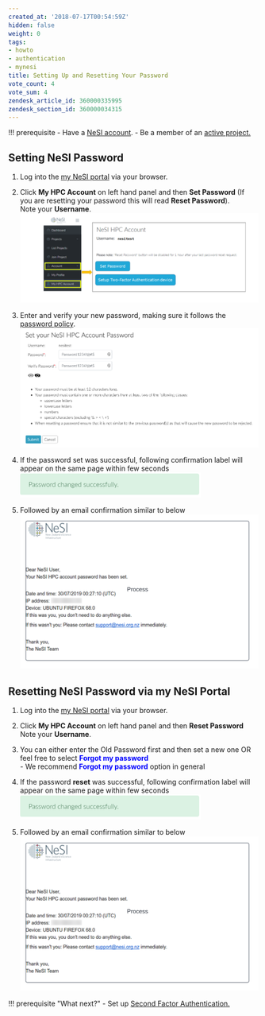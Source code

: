 ```yaml
---
created_at: '2018-07-17T00:54:59Z'
hidden: false
weight: 0
tags:
- howto
- authentication
- mynesi
title: Setting Up and Resetting Your Password
vote_count: 4
vote_sum: 4
zendesk_article_id: 360000335995
zendesk_section_id: 360000034315
---
```



!!! prerequisite
    -  Have a [NeSI
       account](../../Getting_Started/Accounts-Projects_and_Allocations/Creating_a_NeSI_Account_Profile.md).
    -  Be a member of an [active project.](../../Getting_Started/Accounts-Projects_and_Allocations/Applying_for_a_new_NeSI_project.md)

## Setting NeSI Password

1. Log into the [my NeSI portal](https://my.nesi.org.nz) via your
   browser.  

2. Click **My HPC Account** on left hand panel and then **Set
   Password** (If you are resetting your password this will read
   **Reset Password**).  
   Note your **Username**.  
   ![authentication\_factor\_setup.png](../../assets/images/Setting_Up_and_Resetting_Your_Password.png)  

3. Enter and verify your new password, making sure it follows the
   [password
   policy](../../General/NeSI_Policies/NeSI_Password_Policy.md).  
   ![SetNeSIaccountPassword.png](../../assets/images/Setting_Up_and_Resetting_Your_Password_0.png)

4. If the password set was successful, following confirmation label
   will appear on the same page within few seconds  
   ![change\_success.png](../../assets/images/Setting_Up_and_Resetting_Your_Password_1.png)

5. Followed by an email confirmation similar to below
   ![password\_set\_confirmation.png](../../assets/images/Setting_Up_and_Resetting_Your_Password_2.png)

## Resetting NeSI Password via my NeSI Portal

1. Log into the [my NeSI portal](https://my.nesi.org.nz) via your
   browser.  

2. Click **My HPC Account** on left hand panel and then **Reset
   Password**  
   Note your **Username**.

3. You can either enter the Old Password first and then set a new one
   OR feel free to select **<span style="color:blue">Forgot my password</span>**  
        - We recommend **<span style="color:blue">Forgot my password</span>** option in general

4. If the password **reset** was successful, following confirmation
   label will appear on the same page within few seconds  
   ![change\_success.png](../../assets/images/Setting_Up_and_Resetting_Your_Password_3.png)

5. Followed by an email confirmation similar to below  
![password\_set\_confirmation.png](../../assets/images/Setting_Up_and_Resetting_Your_Password_4.png)

!!! prerequisite "What next?"
    -  Set up [Second Factor
       Authentication.](../../Getting_Started/Accessing_the_HPCs/Setting_Up_Two_Factor_Authentication.md)
